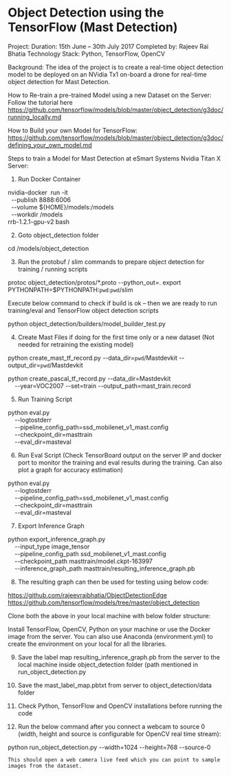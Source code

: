 # Object Detection using the TensorFlow  (Mast Detection)

Project: 
Duration: 15th June – 30th July 2017
Completed by: Rajeev Rai Bhatia
Technology Stack: Python, TensorFlow, OpenCV

Background:
The idea of the project is to create a real-time object detection model to be deployed on an NVidia Tx1 on-board a drone for real-time object detection for Mast Detection.

How to Re-train a pre-trained Model using a new Dataset on the Server:
Follow the tutorial here https://github.com/tensorflow/models/blob/master/object_detection/g3doc/running_locally.md

How to Build your own Model for TensorFlow:
https://github.com/tensorflow/models/blob/master/object_detection/g3doc/defining_your_own_model.md

Steps to train a Model for Mast Detection at eSmart Systems Nvidia Titan X Server:

1.	Run Docker Container

nvidia-docker  run -it \
  --publish 8888:6006 \
  --volume ${HOME}/models:/models \
  --workdir /models \
rrb-1.2.1-gpu-v2 bash

2.	Goto object_detection folder

cd /models/object_detection

3.	Run the protobuf / slim commands to prepare object detection for training / running scripts

protoc object_detection/protos/*.proto --python_out=.
export PYTHONPATH=$PYTHONPATH:`pwd`:`pwd`/slim

Execute	below command to check if build is ok – then we are ready to run training/eval and
TensorFlow object detection scripts

python object_detection/builders/model_builder_test.py

4.	Create Mast Files if doing for the first time only or a new dataset (Not needed for retraining the existing model)

python create_mast_tf_record.py --data_dir=`pwd`/Mastdevkit --output_dir=`pwd`/Mastdevkit

python create_pascal_tf_record.py --data_dir=Mastdevkit \
    --year=VOC2007 --set=train --output_path=mast_train.record

5.	Run Training Script

python eval.py \
    --logtostderr \
    --pipeline_config_path=ssd_mobilenet_v1_mast.config \
    --checkpoint_dir=masttrain \
    --eval_dir=masteval

6.	Run Eval Script (Check TensorBoard output on the server IP and docker port to monitor the training and eval results during the training. Can also plot a graph for accuracy estimation)

python eval.py \
    --logtostderr \
    --pipeline_config_path=ssd_mobilenet_v1_mast.config \
    --checkpoint_dir=masttrain \
    --eval_dir=masteval

7.	Export Inference Graph

python export_inference_graph.py \
    --input_type image_tensor \
    --pipeline_config_path ssd_mobilenet_v1_mast.config \
    --checkpoint_path masttrain/model.ckpt-163997 \
    --inference_graph_path masttrain/resulting_inference_graph.pb


8.	The resulting graph can then be used for testing using below code:

https://github.com/rajeevraibhatia/ObjectDetectionEdge
https://github.com/tensorflow/models/tree/master/object_detection

Clone both the above in your local machine with below folder structure:



Install TensorFlow, OpenCV, Python on your machine or use the Docker image from the server. You can also use Anaconda (environment.yml) to create the environment on your local for all the libraries. 


9.	Save the label map resulting_inference_graph.pb from the server to the local machine inside object_detection folder (path mentioned in run_object_detection.py

10.	Save the mast_label_map.pbtxt from server to object_detection/data folder

11.	Check Python, TensorFlow and OpenCV installations before running the code


12.	Run the below command after you connect a webcam to source 0 (width, height and source is configurable for OpenCV real time stream):

python run_object_detection.py --width=1024 --height=768 --source-0

	This should open a web camera live feed which you can point to sample images from the dataset. 
